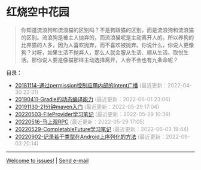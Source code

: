 红烧空中花园
===

> 你知道流浪狗和流浪猫的区别吗？不是狗跟猫的区别，而是流浪狗和流浪猫的区别。流浪狗是被主人抛弃的，而流浪猫呢是主动离开人的。所以养狗的比养猫的人多，因为人喜欢抛弃，而不喜欢被抛弃。你说什么，你说人更像狗？对呀，如果生活不抛弃人，那么人就会服从生活、顺从生活、取悦生活。那你说人要是像猫那样主动选择离开，人会不会也有九条命呢？

目录：

- [20181114-通过permission控制应用内部的Intent广播](20181114-通过permission控制应用内部的Intent广播.md) <span style="color:#a0a0a0">(最近更新：2022-04-30 22:31)</span>
- [20190411-Gradle的动态编译能力](20190411-Gradle的动态编译能力.md) <span style="color:#a0a0a0">(最近更新：2022-06-01 23:06)</span>
- [20191130-21分钟maven入门](20191130-21分钟maven入门.md) <span style="color:#a0a0a0">(最近更新：2022-05-29 17:04)</span>
- [20220503-FileProvider学习笔记](20220503-FileProvider学习笔记.md) <span style="color:#a0a0a0">(最近更新：2022-05-29 10:39)</span>
- [20220516-马上观RPC](20220516-马上观RPC.md) <span style="color:#a0a0a0">(最近更新：2022-05-29 17:05)</span>
- [20220529-CompletableFuture学习笔记](20220529-CompletableFuture学习笔记.md) <span style="color:#a0a0a0">(最近更新：2022-06-03 19:44)</span>
- [20220902-记录若干类型在Android上序列化的方法](20220902-记录若干类型在Android上序列化的方法.md) <span style="color:#a0a0a0">(最近更新：2022-09-03 20:14)</span>

-------

[Welcome to issues!](https://github.com/PhantomQi/phantomqi.github.io/issues) \| [Send e-mail](mailto:phantomqi@qq.com) 

